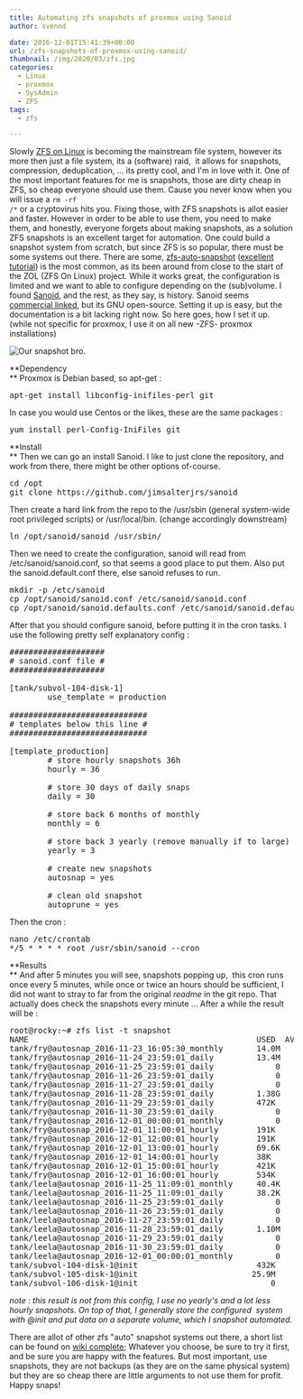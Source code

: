 ```yaml
---
title: Automating zfs snapshots of proxmox using Sanoid
author: svennd

date: 2016-12-01T15:41:39+00:00
url: /zfs-snapshots-of-proxmox-using-sanoid/
thumbnail: /img/2020/03/zfs.jpg
categories:
  - Linux
  - proxmox
  - SysAdmin
  - ZFS
tags:
  - zfs

---
```

Slowly [ZFS on Linux][1] is becoming the mainstream file system, however its more then just a file system, its a (software) raid,  it allows for snapshots, compression, deduplication, ... its pretty cool, and I'm in love with it. One of the most important features for me is snapshots, those are dirty cheap in ZFS, so cheap everyone should use them. Cause you never know when you will issue a <code class="EnlighterJSRAW" data-enlighter-language="null">rm -rf /*</code> or a cryptovirus hits you. Fixing those, with ZFS snapshots is allot easier and faster. However in order to be able to use them, you need to make them, and honestly, everyone forgets about making snapshots, as a solution ZFS snapshots is an excellent target for automation. One could build a snapshot system from scratch, but since ZFS is so popular, there must be some systems out there. There are some, [zfs-auto-snapshot][2] ([excellent tutorial][3]) is the most common, as its been around from close to the start of the ZOL (ZFS On Linux) project. While it works great, the configuration is limited and we want to able to configure depending on the (sub)volume. I found [Sanoid][4], and the rest, as they say, is history. Sanoid seems [commercial linked][5], but its GNU open-source. Setting it up is easy, but the documentation is a bit lacking right now. So here goes, how I set it up. (while not specific for proxmox, I use it on all new -ZFS- proxmox installations)

![Our snapshot bro.](/img/2016/12/687474703a2f2f7777772e6f70656e6f69642e6e65742f77702d636f6e74656e742f7468656d65732f6f70656e6f69642f696d616765732f73616e6f69645f6c6f676f2e706e67-300x65.png)

**Dependency  
** Proxmox is Debian based, so apt-get :

<pre>apt-get install libconfig-inifiles-perl git</pre>

In case you would use Centos or the likes, these are the same packages :

<pre>yum install perl-Config-IniFiles git</pre>

**Install  
** Then we can go an install Sanoid. I like to just clone the repository, and work from there, there might be other options of-course.

<pre>cd /opt
git clone https://github.com/jimsalterjrs/sanoid
</pre>

Then create a hard link from the repo to the /usr/sbin (general system-wide root privileged scripts) or /usr/local/bin. (change accordingly downstream)

<pre>ln /opt/sanoid/sanoid /usr/sbin/</pre>

Then we need to create the configuration, sanoid will read from /etc/sanoid/sanoid.conf, so that seems a good place to put them. Also put the sanoid.default.conf there, else sanoid refuses to run.

<pre>mkdir -p /etc/sanoid
cp /opt/sanoid/sanoid.conf /etc/sanoid/sanoid.conf
cp /opt/sanoid/sanoid.defaults.conf /etc/sanoid/sanoid.defaults.conf</pre>

After that you should configure sanoid, before putting it in the cron tasks. I use the following pretty self explanatory config :

<pre>####################
# sanoid.conf file #
####################

[tank/subvol-104-disk-1]
        use_template = production

#############################
# templates below this line #
#############################

[template_production]
        # store hourly snapshots 36h
        hourly = 36

        # store 30 days of daily snaps
        daily = 30

        # store back 6 months of monthly
        monthly = 6

        # store back 3 yearly (remove manually if to large)
        yearly = 3

        # create new snapshots
        autosnap = yes

        # clean old snapshot
        autoprune = yes</pre>

Then the cron :

<pre>nano /etc/crontab
*/5 * * * * root /usr/sbin/sanoid --cron</pre>

**Results  
** And after 5 minutes you will see, snapshots popping up,  this cron runs once every 5 minutes, while once or twice an hours should be sufficient, I did not want to stray to far from the original _readme_ in the git repo. That actually does check the snapshots every minute ... After a while the result will be :

<pre>root@rocky:~# zfs list -t snapshot
NAME                                                USED  AVAIL  REFER  MOUNTPOINT
tank/fry@autosnap_2016-11-23_16:05:30_monthly  		14.0M      -  4.13T  -
tank/fry@autosnap_2016-11-24_23:59:01_daily    		13.4M      -  4.13T  -
tank/fry@autosnap_2016-11-25_23:59:01_daily        		0      -  4.13T  -
tank/fry@autosnap_2016-11-26_23:59:01_daily       		0      -  4.13T  -
tank/fry@autosnap_2016-11-27_23:59:01_daily        		0      -  4.13T  -
tank/fry@autosnap_2016-11-28_23:59:01_daily   		1.38G      -  4.14T  -
tank/fry@autosnap_2016-11-29_23:59:01_daily     	472K      -  4.14T  -
tank/fry@autosnap_2016-11-30_23:59:01_daily        		0      -  4.14T  -
tank/fry@autosnap_2016-12-01_00:00:01_monthly     		0      -  4.14T  -
tank/fry@autosnap_2016-12-01_11:00:01_hourly    	191K      -  4.14T  -
tank/fry@autosnap_2016-12-01_12:00:01_hourly    	191K      -  4.14T  -
tank/fry@autosnap_2016-12-01_13:00:01_hourly   		69.6K      -  4.14T  -
tank/fry@autosnap_2016-12-01_14:00:01_hourly    	38K      -  4.14T  -
tank/fry@autosnap_2016-12-01_15:00:01_hourly    	421K      -  4.14T  -
tank/fry@autosnap_2016-12-01_16:00:01_hourly    	534K      -  4.14T  -
tank/leela@autosnap_2016-11-25_11:09:01_monthly     40.4K      -  4.43G  -
tank/leela@autosnap_2016-11-25_11:09:01_daily       38.2K      -  4.47G  -
tank/leela@autosnap_2016-11-25_23:59:01_daily           0      -   883G  -
tank/leela@autosnap_2016-11-26_23:59:01_daily           0      -   883G  -
tank/leela@autosnap_2016-11-27_23:59:01_daily           0      -   883G  -
tank/leela@autosnap_2016-11-28_23:59:01_daily       1.10M      -   883G  -
tank/leela@autosnap_2016-11-29_23:59:01_daily           0      -   862G  -
tank/leela@autosnap_2016-11-30_23:59:01_daily           0      -   862G  -
tank/leela@autosnap_2016-12-01_00:00:01_monthly         0      -   862G  -
tank/subvol-104-disk-1@init                         432K      -   642M  -
tank/subvol-105-disk-1@init                        25.9M      -   689M  -
tank/subvol-106-disk-1@init                            0      -  1.24G  -</pre>

_note : this result is not from this config, I use no yearly's and a lot less hourly snapshots. On top of that, I generally store the configured  system with @init and put data on a separate volume, which I snapshot automated._

There are allot of other zfs "auto" snapshot systems out there, a short list can be found on [wiki complete][6]; Whatever you choose, be sure to try it first, and be sure you are happy with the features. But most important, use snapshots, they are not backups (as they are on the same physical system) but they are so cheap there are little arguments to not use them for profit. Happy snaps!

 [1]: http://zfsonlinux.org
 [2]: https://github.com/zfsonlinux/zfs-auto-snapshot
 [3]: https://blog.briankoopman.com/zfs-automated-snapshots/
 [4]: https://github.com/jimsalterjrs/sanoid
 [5]: http://www.openoid.net/products/
 [6]: http://wiki.complete.org/ZFSAutoSnapshots
